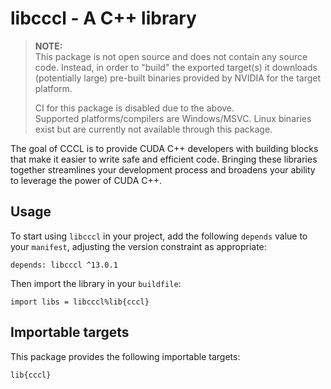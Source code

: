 # libcccl - A C++ library

> **NOTE:**  
This package is not open source and does not contain any source code. Instead,
in order to "build" the exported target(s) it downloads (potentially large)
pre-built binaries provided by NVIDIA for the target platform.
>
> CI for this package is disabled due to the above.  
Supported platforms/compilers are Windows/MSVC. Linux binaries exist but are
currently not available through this package.

The goal of CCCL is to provide CUDA C++ developers with building blocks
that make it easier to write safe and efficient code. Bringing these
libraries together streamlines your development process and broadens
your ability to leverage the power of CUDA C++.


## Usage

To start using `libcccl` in your project, add the following `depends`
value to your `manifest`, adjusting the version constraint as appropriate:

```
depends: libcccl ^13.0.1
```

Then import the library in your `buildfile`:

```
import libs = libcccl%lib{cccl}
```


## Importable targets

This package provides the following importable targets:

```
lib{cccl}
```
